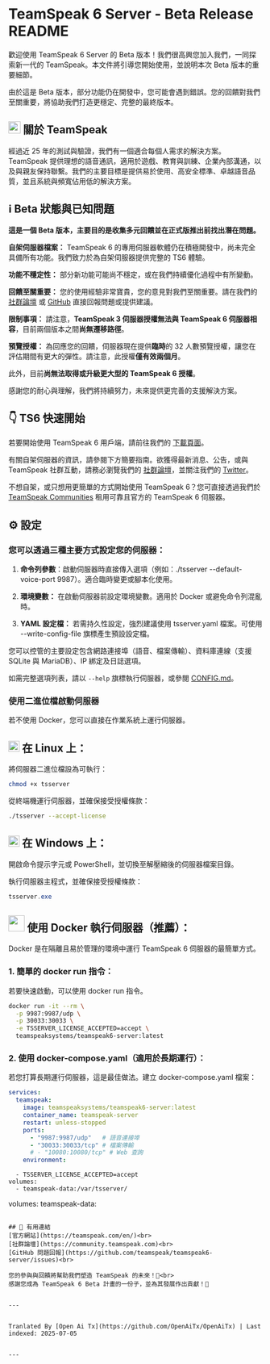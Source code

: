 # TeamSpeak 6 Server - Beta Release README

歡迎使用 TeamSpeak 6 Server 的 Beta 版本！我們很高興您加入我們，一同探索新一代的 TeamSpeak。本文件將引導您開始使用，並說明本次 Beta 版本的重要細節。

由於這是 Beta 版本，部分功能仍在開發中，您可能會遇到錯誤。您的回饋對我們至關重要，將協助我們打造更穩定、完整的最終版本。

<h2><img width="24" src="/icons/teamspeak_blue.svg">&nbsp;關於 TeamSpeak</h2>

經過近 25 年的測試與驗證，我們有一個適合每個人需求的解決方案。TeamSpeak 提供理想的語音通訊，適用於遊戲、教育與訓練、企業內部溝通，以及與親友保持聯繫。我們的主要目標是提供易於使用、高安全標準、卓越語音品質，並且系統與頻寬佔用低的解決方案。

## ℹ️ Beta 狀態與已知問題
**這是一個 Beta 版本，主要目的是收集多元回饋並在正式版推出前找出潛在問題。**

**自架伺服器檔案：** TeamSpeak 6 的專用伺服器軟體仍在積極開發中，尚未完全具備所有功能。我們致力於為自架伺服器提供完整的 TS6 體驗。

**功能不穩定性：** 部分新功能可能尚不穩定，或在我們持續優化過程中有所變動。

**回饋至關重要：** 您的使用經驗非常寶貴，您的意見對我們至關重要。請在我們的 [社群論壇](https://community.teamspeak.com/c/teamspeak-6-server/45) 或 [GitHub](https://github.com/teamspeak/teamspeak6-server/issues) 直接回報問題或提供建議。

**限制事項：** 請注意，**TeamSpeak 3 伺服器授權無法與 TeamSpeak 6 伺服器相容**，目前兩個版本之間**尚無遷移路徑**。

**預覽授權：** 為回應您的回饋，伺服器現在提供**臨時**的 32 人數預覽授權，讓您在評估期間有更大的彈性。請注意，此授權**僅有效兩個月**。

此外，目前**尚無法取得或升級更大型的 TeamSpeak 6 授權**。

感謝您的耐心與理解，我們將持續努力，未來提供更完善的支援解決方案。

## 👇 TS6 快速開始
若要開始使用 TeamSpeak 6 用戶端，請前往我們的 [下載頁面](https://teamspeak.com/en/downloads/)。

有關自架伺服器的資訊，請參閱下方簡要指南。欲獲得最新消息、公告，或與 TeamSpeak 社群互動，請務必瀏覽我們的 [社群論壇](https://community.teamspeak.com/)，並關注我們的 [Twitter](https://x.com/teamspeak)。

不想自架，或只想用更簡單的方式開始使用 TeamSpeak 6？您可直接透過我們於 [TeamSpeak Communities](https://www.myteamspeak.com/communities) 租用可靠且官方的 TeamSpeak 6 伺服器。

## ⚙️ 設定
### 您可以透過三種主要方式設定您的伺服器：

1. **命令列參數**：啟動伺服器時直接傳入選項（例如：./tsserver --default-voice-port 9987）。適合臨時變更或腳本化使用。

2. **環境變數：** 在啟動伺服器前設定環境變數。適用於 Docker 或避免命令列混亂時。

3. **YAML 設定檔：** 若需持久性設定，強烈建議使用 tsserver.yaml 檔案。可使用 --write-config-file 旗標產生預設設定檔。

您可以控管的主要設定包含網路連接埠（語音、檔案傳輸）、資料庫連線（支援 SQLite 與 MariaDB）、IP 綁定及日誌選項。

如需完整選項列表，請以 `--help` 旗標執行伺服器，或參閱 [CONFIG.md](https://raw.githubusercontent.com/teamspeak/teamspeak6-server/main/CONFIG.md)。

### 使用二進位檔啟動伺服器
若不使用 Docker，您可以直接在作業系統上運行伺服器。

<h2><img width="22" src="/icons/linux.svg">&nbsp;在 Linux 上：</h2>

將伺服器二進位檔設為可執行：
```sh
chmod +x tsserver
```

從終端機運行伺服器，並確保接受授權條款：

```sh
./tsserver --accept-license
```

<h2><img width="22" src="/icons/windows.svg">&nbsp;在 Windows 上：</h2>

開啟命令提示字元或 PowerShell，並切換至解壓縮後的伺服器檔案目錄。

執行伺服器主程式，並確保接受授權條款：
```powershell
tsserver.exe
```

<h2><img width="32" src="/icons/docker.svg">&nbsp;使用 Docker 執行伺服器（推薦）：</h2>
Docker 是在隔離且易於管理的環境中運行 TeamSpeak 6 伺服器的最簡單方式。

### 1. 簡單的 docker run 指令：

若要快速啟動，可以使用 docker run 指令。

```sh
docker run -it --rm \
  -p 9987:9987/udp \
  -p 30033:30033 \
  -e TSSERVER_LICENSE_ACCEPTED=accept \
  teamspeaksystems/teamspeak6-server:latest
```

### 2. 使用 docker-compose.yaml（適用於長期運行）：
若您打算長期運行伺服器，這是最佳做法。建立 docker-compose.yaml 檔案：

```yaml
services:
  teamspeak:
    image: teamspeaksystems/teamspeak6-server:latest
    container_name: teamspeak-server
    restart: unless-stopped
    ports:
      - "9987:9987/udp"   # 語音連接埠
      - "30033:30033/tcp" # 檔案傳輸
      # - "10080:10080/tcp" # Web 查詢
    environment:
```
      - TSSERVER_LICENSE_ACCEPTED=accept
    volumes:
      - teamspeak-data:/var/tsserver/

volumes:
  teamspeak-data:
```

## 🔗 有用連結
[官方網站](https://teamspeak.com/en/)<br>
[社群論壇](https://community.teamspeak.com)<br>
[GitHub 問題回報](https://github.com/teamspeak/teamspeak6-server/issues)<br>

您的參與與回饋將幫助我們塑造 TeamSpeak 的未來！💙<br>
感謝您成為 TeamSpeak 6 Beta 計畫的一份子，並為其發展作出貢獻！🫡

---

Tranlated By [Open Ai Tx](https://github.com/OpenAiTx/OpenAiTx) | Last indexed: 2025-07-05

---